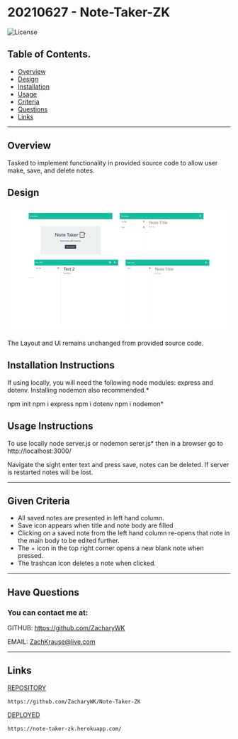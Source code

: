 # 20210627 - Note-Taker-ZK 

![License](https://img.shields.io/badge/License-Unlicense-blue.svg)

 ## Table of Contents.
 * [Overview](#overview)
 * [Design](#overview)
 * [Installation](#overview)
 * [Usage](#overview)
 * [Criteria](#given-criteria)
 * [Questions](#have-questions)
 * [Links](#links)
 ---


## Overview 
Tasked to implement functionality in provided source code to allow user make, save, and delete notes.

## Design
![image](./img/image.png)

The Layout and UI remains unchanged from provided source code.

## Installation Instructions
If using locally, you will need the following node modules: express and dotenv. Installing nodemon also recommended.*

npm init
npm i express
npm i dotenv
npm i nodemon*

## Usage Instructions
To use locally node server.js or nodemon serer.js* then in a browser go to http://localhost:3000/

Navigate the sight enter text and press save, notes can be deleted. If server is restarted notes will be lost.

---
## Given Criteria
* All saved notes are presented in left hand column.
* Save icon appears when title and note body are filled
* Clicking on a saved note from the left hand column re-opens that note in the main body to be edited further.
* The + icon in the top right corner opens a new blank note when pressed.
* The trashcan icon deletes a note when clicked.

---
## Have Questions
### You can contact me at:

GITHUB: <https://github.com/ZacharyWK>

EMAIL: <ZachKrause@live.com>


---
## Links
[REPOSITORY](https://github.com/ZacharyWK/Note-Taker-ZK)
```
https://github.com/ZacharyWK/Note-Taker-ZK
```

[DEPLOYED](https://note-taker-zk.herokuapp.com/)
```
https://note-taker-zk.herokuapp.com/
```
